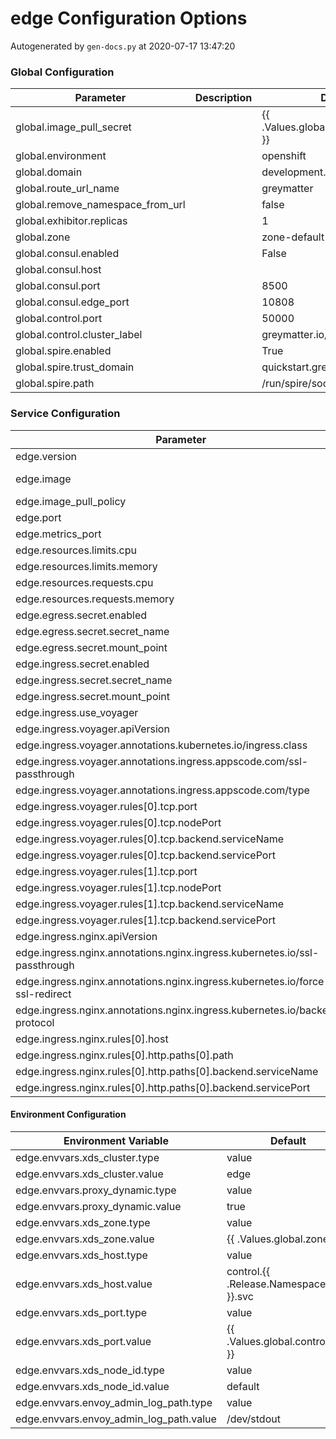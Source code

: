 # edge Configuration Options

Autogenerated by `gen-docs.py` at 2020-07-17 13:47:20

### Global Configuration

|           Parameter            |Description|          Default           |
|--------------------------------|-----------|----------------------------|
|global.image_pull_secret        |           |{{ .Values.global.image_pull_secret }}               |
|global.environment              |           |openshift                   |
|global.domain                   |           |development.deciphernow.com |
|global.route_url_name           |           |greymatter                  |
|global.remove_namespace_from_url|           |false                       |
|global.exhibitor.replicas       |           |                           1|
|global.zone                     |           |zone-default-zone           |
|global.consul.enabled           |           |False                       |
|global.consul.host              |           |                            |
|global.consul.port              |           |                        8500|
|global.consul.edge_port         |           |                       10808|
|global.control.port             |           |                       50000|
|global.control.cluster_label    |           |greymatter.io/control       |
|global.spire.enabled            |           |True                        |
|global.spire.trust_domain       |           |quickstart.greymatter.io    |
|global.spire.path               |           |/run/spire/socket/agent.sock|

### Service Configuration

|                                  Parameter                                  |Description|                                        Default                                         |
|-----------------------------------------------------------------------------|-----------|----------------------------------------------------------------------------------------|
|edge.version                                                                 |           |1.4.2                                                                                   |
|edge.image                                                                   |           |docker.production.deciphernow.com/deciphernow/gm-proxy:{{ tpl $.Values.edge.version $ }}|
|edge.image_pull_policy                                                       |           |IfNotPresent                                                                            |
|edge.port                                                                    |           |                                                                                   10808|
|edge.metrics_port                                                            |           |                                                                                    8081|
|edge.resources.limits.cpu                                                    |           |                                                                                       1|
|edge.resources.limits.memory                                                 |           |1Gi                                                                                     |
|edge.resources.requests.cpu                                                  |           |100m                                                                                    |
|edge.resources.requests.memory                                               |           |128Mi                                                                                   |
|edge.egress.secret.enabled                                                   |           |True                                                                                    |
|edge.egress.secret.secret_name                                               |           |greymatter-edge-egress                                                                  |
|edge.egress.secret.mount_point                                               |           |/etc/proxy/tls/sidecar/                                                                 |
|edge.ingress.secret.enabled                                                  |           |True                                                                                    |
|edge.ingress.secret.secret_name                                              |           |greymatter-edge-ingress                                                                 |
|edge.ingress.secret.mount_point                                              |           |/etc/proxy/tls/edge/                                                                    |
|edge.ingress.use_voyager                                                     |           |False                                                                                   |
|edge.ingress.voyager.apiVersion                                              |           |voyager.appscode.com/v1beta1                                                            |
|edge.ingress.voyager.annotations.kubernetes.io/ingress.class                 |           |voyager                                                                                 |
|edge.ingress.voyager.annotations.ingress.appscode.com/ssl-passthrough        |           |true                                                                                    |
|edge.ingress.voyager.annotations.ingress.appscode.com/type                   |           |NodePort                                                                                |
|edge.ingress.voyager.rules[0].tcp.port                                       |           |80                                                                                      |
|edge.ingress.voyager.rules[0].tcp.nodePort                                   |           |30001                                                                                   |
|edge.ingress.voyager.rules[0].tcp.backend.serviceName                        |           |edge                                                                                    |
|edge.ingress.voyager.rules[0].tcp.backend.servicePort                        |           |                                                                                   10808|
|edge.ingress.voyager.rules[1].tcp.port                                       |           |443                                                                                     |
|edge.ingress.voyager.rules[1].tcp.nodePort                                   |           |30000                                                                                   |
|edge.ingress.voyager.rules[1].tcp.backend.serviceName                        |           |edge                                                                                    |
|edge.ingress.voyager.rules[1].tcp.backend.servicePort                        |           |                                                                                   10808|
|edge.ingress.nginx.apiVersion                                                |           |extensions/v1beta1                                                                      |
|edge.ingress.nginx.annotations.nginx.ingress.kubernetes.io/ssl-passthrough   |           |true                                                                                    |
|edge.ingress.nginx.annotations.nginx.ingress.kubernetes.io/force-ssl-redirect|           |true                                                                                    |
|edge.ingress.nginx.annotations.nginx.ingress.kubernetes.io/backend-protocol  |           |https                                                                                   |
|edge.ingress.nginx.rules[0].host                                             |           |development.deciphernow.com                                                             |
|edge.ingress.nginx.rules[0].http.paths[0].path                               |           |/                                                                                       |
|edge.ingress.nginx.rules[0].http.paths[0].backend.serviceName                |           |edge                                                                                    |
|edge.ingress.nginx.rules[0].http.paths[0].backend.servicePort                |           |                                                                                   10808|

#### Environment Configuration

|         Environment Variable          |              Default               |
|---------------------------------------|------------------------------------|
|edge.envvars.xds_cluster.type          |value                               |
|edge.envvars.xds_cluster.value         |edge                                |
|edge.envvars.proxy_dynamic.type        |value                               |
|edge.envvars.proxy_dynamic.value       |true                                |
|edge.envvars.xds_zone.type             |value                               |
|edge.envvars.xds_zone.value            |{{ .Values.global.zone }}           |
|edge.envvars.xds_host.type             |value                               |
|edge.envvars.xds_host.value            |control.{{ .Release.Namespace }}.svc|
|edge.envvars.xds_port.type             |value                               |
|edge.envvars.xds_port.value            |{{ .Values.global.control.port }}   |
|edge.envvars.xds_node_id.type          |value                               |
|edge.envvars.xds_node_id.value         |default                             |
|edge.envvars.envoy_admin_log_path.type |value                               |
|edge.envvars.envoy_admin_log_path.value|/dev/stdout                         |

